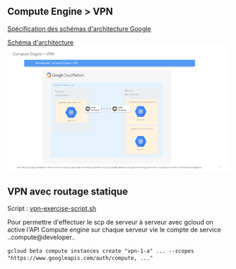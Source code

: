 ## Compute Engine > VPN
[Spécification des schémas d'architecture Google](https://cloud.google.com/icons/?hl=fr)

[Schéma d'architecture](https://docs.google.com/presentation/d/1iRXjSArHCoLVOYanY9gIJ_lKGmUKVqvlQjHywUysRUQ/edit#slide=id.g5640b2f8e8_0_0)
![Architecture: Compute Engine](/images/Architecture_%20Compute%20Engine%20_%20VPN.png)

## VPN avec routage statique
Script : [vpn-exercise-script.sh](/gcp/compute_engine/vpn-exercise-script.sh)

Pour permettre d'effectuer le scp de serveur à serveur avec gcloud on active l'API Compute engine sur chaque serveur vie le compte de service ..compute@developer..
```
gcloud beta compute instances create "vpn-1-a" ... --scopes "https://www.googleapis.com/auth/compute, ..."
```
